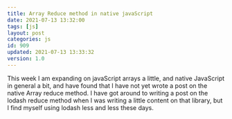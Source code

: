 ```yaml
---
title: Array Reduce method in native javaScript
date: 2021-07-13 13:32:00
tags: [js]
layout: post
categories: js
id: 909
updated: 2021-07-13 13:33:32
version: 1.0
---
```


This week I am expanding on javaScript arrays a little, and native JavaScript in general a bit, and have found that I have not yet wrote a post on the native Array reduce method. I have got around to writing a post on the lodash reduce method when I was writing a little content on that library, but I find myself using lodash less and less these days.

<!-- more -->
